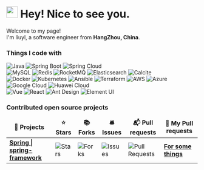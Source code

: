 <h1><img src="https://emojis.slackmojis.com/emojis/images/1531849430/4246/blob-sunglasses.gif?1531849430" width="30"/> Hey! Nice to see you.</h1>
<p>Welcome to my page! </br> I'm liuyl, a software engineer from <b>HangZhou, China</b>. </p>
<h3>Things I code with</h3>
<p>
  <img alt="Java" src="https://img.shields.io/badge/-Java-ED8B00?style=flat-square&logo=java&logoColor=white" />  
  <img alt="Spring Boot" src="https://img.shields.io/badge/-Spring%20Boot-6DB33F?style=flat-square&logo=spring&logoColor=white" />  
  <img alt="Spring Cloud" src="https://img.shields.io/badge/-Spring%20Cloud-6DB33F?style=flat-square&logo=spring&logoColor=white" />  
  </br>
  <img alt="MySQL" src="https://img.shields.io/badge/-MySQL-0073e6?style=flat-square&logo=mysql&logoColor=white" />
  <img alt="Redis" src="https://img.shields.io/badge/-Redis-DC382D?style=flat-square&logo=redis&logoColor=white" />  
  <img alt="RocketMQ" src="https://img.shields.io/badge/-RocketMQ-FF6600?style=flat-square&logo=rocketmq&logoColor=white" />  
  <img alt="Elasticsearch" src="https://img.shields.io/badge/-Elasticsearch-005571?style=flat-square&logo=elasticsearch&logoColor=white" />
  <img alt="Calcite" src="https://img.shields.io/badge/-Calcite-blue?style=flat-square" />
  </br>
  <img alt="Docker" src="https://img.shields.io/badge/-Docker-46a2f1?style=flat-square&logo=docker&logoColor=white" />  
  <img alt="Kubernetes" src="https://img.shields.io/badge/-Kubernetes-326CE5?style=flat-square&logo=kubernetes&logoColor=white" />  
  <img alt="Ansible" src="https://img.shields.io/badge/-Ansible-19171F?style=flat-square&logo=ansible&logoColor=white" />  
  <img alt="Terraform" src="https://img.shields.io/badge/-Terraform-26A69A?style=flat-square&logo=terraform&logoColor=white" /> 
  <img alt="AWS" src="https://img.shields.io/badge/-AWS-232F3E?style=flat-square&logo=amazon-aws&logoColor=white" />  
  <img alt="Azure" src="https://img.shields.io/badge/-Azure-0072C6?style=flat-square&logo=microsoft-azure&logoColor=white" />  
  <img alt="Google Cloud" src="https://img.shields.io/badge/-Google%20Cloud-4285F4?style=flat-square&logo=google-cloud&logoColor=white" />  
  <img alt="Huawei Cloud" src="https://img.shields.io/badge/-Huawei%20Cloud-E67A2E?style=flat-square&logo=huawei-cloud&logoColor=white" />
  </br>
  <img alt="Vue" src="https://img.shields.io/badge/-Vue-41b883?style=flat-square&logo=vue.js&logoColor=white" />  
  <img alt="React" src="https://img.shields.io/badge/-React-45b8d8?style=flat-square&logo=react&logoColor=white" />  
  <img alt="Ant Design" src="https://img.shields.io/badge/-Ant%20Design-blue?style=flat-square&logo=ant-design&logoColor=white" />  
  <img alt="Element UI" src="https://img.shields.io/badge/-Element%20UI-409EFF?style=flat-square&logo=element-ui&logoColor=white" />
</p>
<h3>Contributed open source projects</h3>
<table>
  <thead align="center">
    <tr border: none;>
      <td><b>🎁 Projects</b></td>
      <td><b>⭐ Stars</b></td>
      <td><b>📚 Forks</b></td>
      <td><b>🛎 Issues</b></td>
      <td><b>📬 Pull requests</b></td>
      <td><b>🚀 My Pull requests</b></td>
    </tr>
  </thead>
  <tbody>
    <tr>
      <td><a href="https://github.com/spring-projects/spring-framework"><b>Spring | spring-framework</b></a></td>
      <td><img alt="Stars" src="https://github.com/spring-projects/spring-framework?style=flat-square&labelColor=343b41"/></td>
      <td><img alt="Forks" src="https://github.com/spring-projects/spring-framework?style=flat-square&labelColor=343b41"/></td>
      <td><img alt="Issues" src="https://github.com/spring-projects/spring-framework?style=flat-square&labelColor=343b41"/></td>
      <td><img alt="Pull Requests" src="https://github.com/spring-projects/spring-framework/issues?style=flat-square&labelColor=343b41"/></td>
      <td>
        <a href=""><b>For some things</b></a>
      </td>
    </tr>
    
  </tbody>
</table>

